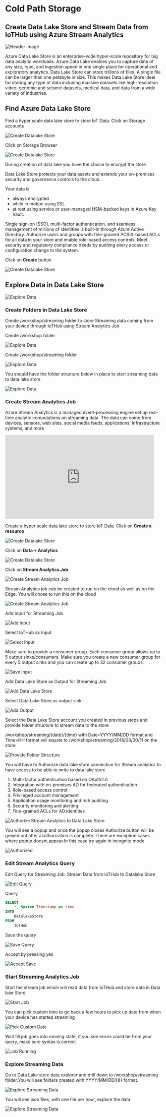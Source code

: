 # Cold Path Storage

## Create Data Lake Store and Stream Data from IoTHub using Azure Stream Analytics

![Header Image](images/datalakestore.jpg)

Azure Data Lake Store is an enterprise-wide hyper-scale repository for big data analytic workloads. Azure Data Lake enables you to capture data of any size, type, and ingestion speed in one single place for operational and exploratory analytics. Data Lake Store can store trillions of files. A single file can be larger than one petabyte in size. This makes Data Lake Store ideal for storing any type of data including massive datasets like high-resolution video, genomic and seismic datasets, medical data, and data from a wide variety of industries.

## Find Azure Data Lake Store

Find a hyper scale data lake store to store IoT Data. Click on Storage accounts

![Create Datalake Store](images/dataanalytics.png)

Click on Storage Browser

![Create Datalake Store](images/01_Create_Datalake_Storev2.png)

During creation of data lake you have the choice to encrypt the store

Data Lake Store protects your data assets and extends your on-premises security and governance controls to the cloud.

Your data is

* always encrypted
* while in motion using SSL
* at rest using service or user-managed HSM-backed keys in Azure Key Vault.

Single sign-on (SSO), multi-factor authentication, and seamless management of millions of identities is built-in through Azure Active Directory. Authorize users and groups with fine-grained POSIX-based ACLs for all data in your store and enable role-based access controls. Meet security and regulatory compliance needs by auditing every access or configuration change to the system.

Click on **Create** button

![Create Datalake Store](images/02_Create_Datalake_Store_Submit.png)

## Explore Data in Data Lake Store

![Explore Data](images/03_Datalake_Store_Date_Explore.png)

### Create Folders in Data Lake Store

Create /workshop/streaming folder to store Streaming data coming from your device through IoTHub using Stream Analytics Job

Create /workshop folder

![Explore Data](images/04_Datalake_Store_Date_Explore_create_folder_workshop.png)

Create /workshop/streaming folder

![Explore Data](images/05_Datalake_Store_Date_Explore_create_folder_workshop_streaming.png)

You should have the folder structure below in place to start streaming data to data lake store

![Explore Data](images/06_Datalake_Store_Date_Explore_created_folder.png)

### Create Stream Analytics Job

Azure Stream Analytics is a managed event-processing engine set up real-time analytic computations on streaming data. The data can come from devices, sensors, web sites, social media feeds, applications, infrastructure systems, and more

<iframe src="https://channel9.msdn.com/Shows/Internet-of-Things-Show/Stream-Analytics-in-IoT-solutions/player" width="480" height="270" allowFullScreen frameBorder="0"></iframe>

Create a hyper scale data lake store to store IoT Data. Click on **Create a resource**

![Create Datalake Store](images/create_resource.png)

Click on **Data + Analytics**

![Create Datalake Store](images/dataanalytics.png)

Click on **Stream Analytics Job**

![Create Stream Analytics Job](images/07_Create_Stream_Analytics_Job.png)

Stream Analytics job cab be created to run on the cloud as well as on the Edge. You will chose to run this on the cloud

![Create Stream Analytics Job](images/08_Create_Stream_Analytics_Job_submit.png)

Add Input for Streaming Job

![Add Input](images/09_Add_Input.png)

Select IoTHub as Input

![Select Input](images/10_Add_IoTHub.png)

Make sure to provide a consumer group. Each consumer group allows up to 5 output sinks/consumers. Make sure you create a new consumer group for every 5 output sinks and you can create up to 32 consumer groups.

![Save Input](images/11_Save_IoTHub.png)

Add Data Lake Store as Output for Streaming Job

![Add Data Lake Store](images/12_Add_Data_Lake_Store.png)

Select Data Lake Store as output sink

![Add Output](images/13_Add_Output.png)

Select the Data Lake Store account you created in previous steps and provide folder structure to stream data to the store

/workshop/streaming/{date}/{time} with Date=YYYY/MM/DD format and Time=HH format will equate to /workshop/streaming/2018/03/30/11 on the store

![Provide Folder Structure](images/14_Save_Output.png)

You will have to Authorize data lake store connection for Stream analytics to have access to be able to write to data lake store

1. Multi-factor authentication based on OAuth2.0
2. Integration with on-premises AD for federated authentication
3. Role-based access control
4. Privileged account management
5. Application usage monitoring and rich auditing
6. Security monitoring and alerting
7. Fine-grained ACLs for AD identities

![Authorize Stream Analytics to Data Lake Store](images/15_Save_Output_2.png)

You will see a popup and once the popup closes Authorize button will be greyed out after azuthorization is complete. There are exception cases where popup doesnt appear.In this case try again in incognito mode

![Authorized](images/16_Save_Output_3.png)

### Edit Stream Analytics Query

Edit Query for Streaming Job, Stream Data from IoTHub to Datalake Store

![Edit Query](images/17_Edit_Query.png)

Query

```sql
SELECT
    *, System.Timestamp as time
INTO
    DatalakeStore
FROM
    IotHub
```

Save the query

![Save Query](images/18_Save_Query.png)

Accept by pressing yes

![Accept Save](images/19_Save_Query_Yes.png)

### Start Streaming Analytics Job

Start the stream job which will read data from IoTHub and store data in Data lake Store

![Start Job](images/20_Start_Stream_Analytics_Job.png)

You can pick custom time to go back a few hours to pick up data from when your device has started streaming

![Pick Custom Date](images/21_Start_custom.png)

Wait till job goes into running state, if you see errors could be from your query, make sure syntax is correct

![Job Running](images/22_running.png)

### Explore Streaming Data

Go to Data Lake store data explorer and drill down to /workshop/streaming folder.You will see folders created with YYYY/MM/DD/HH format. 

![Explore Streaming Data](images/23_datalake_store_explore_streaming_data.png)

You will see json files, with one file per hour, explore the data

![Explore Streaming Data](images/24_datalake_file.png)
